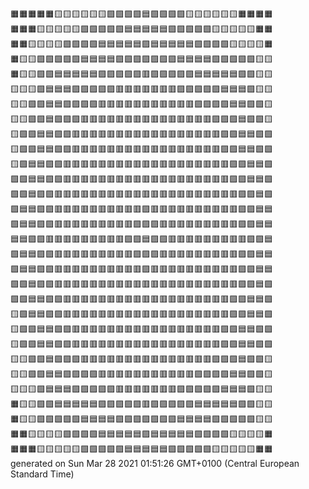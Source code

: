 🟧🟧🟧🟧🟧🟨🟨🟨🟨🟨🟨🟩🟩🟩🟩🟦🟩🟩🟩🟩🟨🟨🟨🟨🟨🟨🟧🟧🟧🟧  
🟧🟧🟧🟨🟨🟨🟨🟨🟩🟩🟩🟩🟩🟦🟦🟦🟦🟦🟩🟩🟩🟩🟩🟨🟨🟨🟨🟨🟧🟧  
🟧🟧🟨🟨🟨🟨🟩🟩🟩🟩🟦🟦🟦🟦🟦🟪🟦🟦🟦🟦🟦🟩🟩🟩🟩🟨🟨🟨🟨🟧  
🟧🟨🟨🟩🟩🟩🟩🟩🟦🟦🟦🟦🟪🟪🟪🟪🟪🟪🟪🟦🟦🟦🟦🟩🟩🟩🟩🟩🟨🟨  
🟧🟨🟨🟩🟩🟦🟦🟦🟦🟦🟪🟪🟪🟪🟪🟥🟪🟪🟪🟪🟪🟦🟦🟦🟦🟦🟩🟩🟨🟨  
🟨🟨🟨🟩🟦🟦🟦🟪🟪🟪🟪🟪🟥🟥🟥🟥🟥🟥🟥🟪🟪🟪🟪🟪🟦🟦🟦🟩🟨🟨  
🟨🟨🟩🟩🟦🟦🟪🟪🟪🟪🟥🟥🟥🟥🟥🟥🟥🟥🟥🟥🟥🟪🟪🟪🟪🟦🟦🟩🟩🟨  
🟨🟨🟩🟩🟦🟪🟪🟪🟥🟥🟥🟥🟥🟥🟥🟥🟥🟥🟥🟥🟥🟥🟥🟪🟪🟪🟦🟩🟩🟨  
🟨🟩🟩🟦🟦🟪🟪🟥🟥🟥🟥🟥🟥🟥🟥🟥🟥🟥🟥🟥🟥🟥🟥🟥🟪🟪🟦🟦🟩🟩  
🟨🟩🟩🟦🟦🟪🟪🟥🟥🟥🟥🟥🟥🟥🟥🟥🟥🟥🟥🟥🟥🟥🟥🟥🟪🟪🟦🟦🟩🟩  
🟨🟩🟦🟦🟪🟪🟥🟥🟥🟥🟥🟥🟥🟥🟥🟥🟥🟥🟥🟥🟥🟥🟥🟥🟥🟪🟪🟦🟦🟩  
🟩🟩🟦🟦🟪🟪🟥🟥🟥🟥🟥🟥🟥🟥🟥🟥🟥🟥🟥🟥🟥🟥🟥🟥🟥🟪🟪🟦🟦🟩  
🟩🟩🟦🟪🟪🟥🟥🟥🟥🟥🟥🟥🟥🟥🟥🟥🟥🟥🟥🟥🟥🟥🟥🟥🟥🟥🟪🟪🟦🟩  
🟩🟦🟦🟪🟪🟥🟥🟥🟥🟥🟥🟥🟥🟥🟥🟪🟥🟥🟥🟥🟥🟥🟥🟥🟥🟥🟪🟪🟦🟦  
🟩🟦🟦🟪🟪🟥🟥🟥🟥🟥🟥🟥🟥🟥🟪🟪🟪🟥🟥🟥🟥🟥🟥🟥🟥🟥🟪🟪🟦🟦  
🟦🟦🟪🟪🟥🟥🟥🟥🟥🟥🟥🟥🟥🟪🟪🟦🟪🟪🟥🟥🟥🟥🟥🟥🟥🟥🟥🟪🟪🟦  
🟩🟦🟦🟪🟪🟥🟥🟥🟥🟥🟥🟥🟥🟥🟪🟪🟪🟥🟥🟥🟥🟥🟥🟥🟥🟥🟪🟪🟦🟦  
🟩🟦🟦🟪🟪🟥🟥🟥🟥🟥🟥🟥🟥🟥🟥🟪🟥🟥🟥🟥🟥🟥🟥🟥🟥🟥🟪🟪🟦🟦  
🟩🟩🟦🟪🟪🟥🟥🟥🟥🟥🟥🟥🟥🟥🟥🟥🟥🟥🟥🟥🟥🟥🟥🟥🟥🟥🟪🟪🟦🟩  
🟩🟩🟦🟦🟪🟪🟥🟥🟥🟥🟥🟥🟥🟥🟥🟥🟥🟥🟥🟥🟥🟥🟥🟥🟥🟪🟪🟦🟦🟩  
🟨🟩🟦🟦🟪🟪🟥🟥🟥🟥🟥🟥🟥🟥🟥🟥🟥🟥🟥🟥🟥🟥🟥🟥🟥🟪🟪🟦🟦🟩  
🟨🟩🟩🟦🟦🟪🟪🟥🟥🟥🟥🟥🟥🟥🟥🟥🟥🟥🟥🟥🟥🟥🟥🟥🟪🟪🟦🟦🟩🟩  
🟨🟩🟩🟦🟦🟪🟪🟥🟥🟥🟥🟥🟥🟥🟥🟥🟥🟥🟥🟥🟥🟥🟥🟥🟪🟪🟦🟦🟩🟩  
🟨🟨🟩🟩🟦🟪🟪🟪🟥🟥🟥🟥🟥🟥🟥🟥🟥🟥🟥🟥🟥🟥🟥🟪🟪🟪🟦🟩🟩🟨  
🟨🟨🟩🟩🟦🟦🟪🟪🟪🟪🟥🟥🟥🟥🟥🟥🟥🟥🟥🟥🟥🟪🟪🟪🟪🟦🟦🟩🟩🟨  
🟨🟨🟨🟩🟦🟦🟦🟪🟪🟪🟪🟪🟥🟥🟥🟥🟥🟥🟥🟪🟪🟪🟪🟪🟦🟦🟦🟩🟨🟨  
🟧🟨🟨🟩🟩🟦🟦🟦🟦🟦🟪🟪🟪🟪🟪🟥🟪🟪🟪🟪🟪🟦🟦🟦🟦🟦🟩🟩🟨🟨  
🟧🟨🟨🟩🟩🟩🟩🟩🟦🟦🟦🟦🟪🟪🟪🟪🟪🟪🟪🟦🟦🟦🟦🟩🟩🟩🟩🟩🟨🟨  
🟧🟧🟨🟨🟨🟨🟩🟩🟩🟩🟦🟦🟦🟦🟦🟪🟦🟦🟦🟦🟦🟩🟩🟩🟩🟨🟨🟨🟨🟧  
🟧🟧🟧🟨🟨🟨🟨🟨🟩🟩🟩🟩🟩🟦🟦🟦🟦🟦🟩🟩🟩🟩🟩🟨🟨🟨🟨🟨🟧🟧  
generated on Sun Mar 28 2021 01:51:26 GMT+0100 (Central European Standard Time)  
